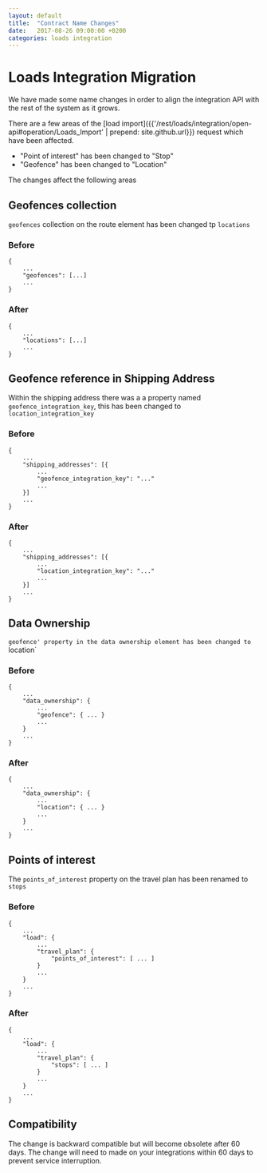 ```yaml
---
layout: default
title:  "Contract Name Changes"
date:   2017-08-26 09:00:00 +0200
categories: loads integration
---
```


# Loads Integration Migration

We have made some name changes in order to align the integration API with the rest of the system as it grows.

There are a few areas of the [load import]({{'/rest/loads/integration/open-api#operation/Loads_Import' | prepend: site.github.url}}) request which have been affected.

- "Point of interest" has been changed to "Stop"
- "Geofence" has been changed to "Location"

The changes affect the following areas

## Geofences collection

`geofences` collection on the route element has been changed tp `locations`

### Before

```
{
	...
	"geofences": [...]
	...
}
```

### After

```
{
	...
	"locations": [...]
	...
}
```

## Geofence reference in Shipping Address

Within the shipping address there was a a property named `geofence_integration_key`, this has been changed to `location_integration_key`

### Before

```
{
	...
	"shipping_addresses": [{
		...
		"geofence_integration_key": "..."
		...
	}]
	...
}
```

### After

```
{
	...
	"shipping_addresses": [{
		...
		"location_integration_key": "..."
		...
	}]
	...
}
```

## Data Ownership

`geofence' property in the data ownership element has been changed to `location`

### Before

```
{
	...
	"data_ownership": {
		...
		"geofence": { ... }
		...
	}
	...
}
```

### After

```
{
	...
	"data_ownership": {
		...
		"location": { ... }
		...
	}
	...
}
```

## Points of interest

The `points_of_interest` property on the travel plan has been renamed to `stops`

### Before

```
{
	...
	"load": {
		...
		"travel_plan": {
			"points_of_interest": [ ... ]
		}
		...
	}
	...
}
```

### After

```
{
	...
	"load": {
		...
		"travel_plan": {
			"stops": [ ... ]
		}
		...
	}
	...
}
```

## Compatibility

The change is backward compatible but will become obsolete after 60 days. The change will need to made on your integrations within 60 days to prevent service interruption.
